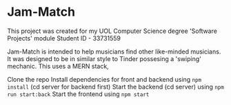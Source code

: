 # Jam-Match

This project was created for my UOL Computer Science degree 'Software Projects' module   Student ID - 33731559

Jam-Match is intended to help musicians find other like-minded musicians. It was designed to be in similar style to Tinder possesing a 'swiping' mechanic. 
This uses a MERN stack, 

Clone the repo
Install dependencies for front and backend using `npm install` (cd server for backend first)
Start the backend (cd server) using `npm run start:back`
Start the frontend using `npm start`

